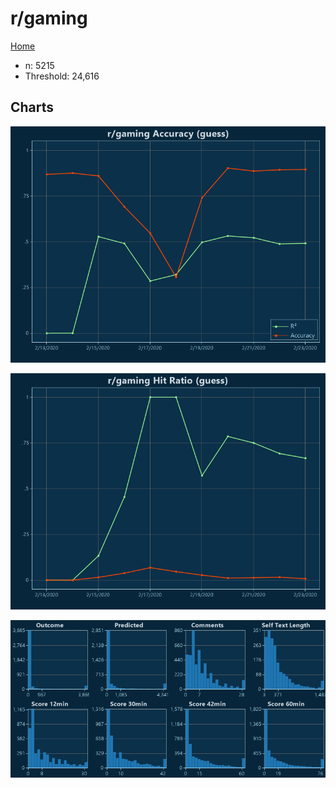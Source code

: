 # r/gaming

[Home](../index.md)

* n: 5215
* Threshold: 24,616

## Charts

![r/gaming R² (guess)](../images/guess_gaming_Accuracy.png "r/gaming R² (guess)")

![r/gaming Hit Ratio (guess)](../images/guess_gaming_HitRatio.png "r/gaming Hit Ratio (guess)")

![r/gaming Distributions (guess)](../images/guess_gaming_Distributions.png "r/gaming Distributions (guess)")

